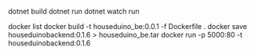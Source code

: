 ﻿dotnet build
dotnet run
dotnet watch run

docker list
docker build -t houseduino_be:0.0.1 -f Dockerfile .
docker save houseduinobackend:0.1.6 > houseduino_be.tar
docker run -p 5000:80 -t houseduinobackend:0.1.6